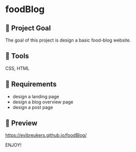 # foodBlog

## 💬 Project Goal

The goal of this project is design a basic food-blog website.

## 💬 Tools 

CSS, HTML

## 💬 Requirements

* design a landing page
* design a blog overview page
* design a post page

## 🚀 Preview

https://evibreukers.github.io/foodBlog/

ENJOY!







